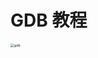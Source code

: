 # GDB 教程

<img src="https://cdn.jsdelivr.net/gh/HanxuLiu/CDN1/img/2021/202203212054489.jpeg" alt="gdb" style="zoom: 38%;" />

